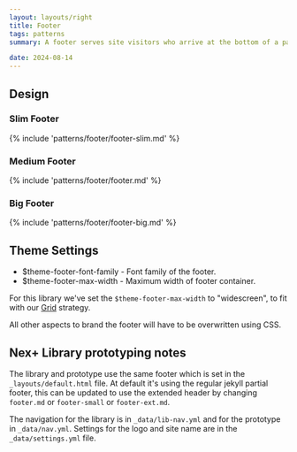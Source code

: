 ```yaml
---
layout: layouts/right
title: Footer
tags: patterns
summary: A footer serves site visitors who arrive at the bottom of a page without finding what they want.

date: 2024-08-14
---
```


## Design 
### Slim Footer
{% include 'patterns/footer/footer-slim.md' %}

### Medium Footer
{% include 'patterns/footer/footer.md' %}

### Big Footer
{% include 'patterns/footer/footer-big.md' %}



## Theme Settings
- $theme-footer-font-family - Font family of the footer.
- $theme-footer-max-width - Maximum width of footer container.

For this library we've set the `$theme-footer-max-width` to "widescreen", to fit with our [Grid](/library/styles/grid) strategy.

All other aspects to brand the footer will have to be overwritten using CSS.

## Nex+ Library prototyping notes
The library and prototype use the same footer which is set in the `_layouts/default.html` file. At default it's using the regular jekyll partial footer, this can be updated to use the extended header by changing `footer.md` or `footer-small` or `footer-ext.md`.

The navigation for the library is in `_data/lib-nav.yml` and for the prototype in `_data/nav.yml`. Settings for the logo and site name are in the `_data/settings.yml` file.